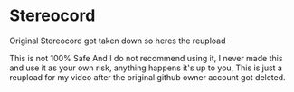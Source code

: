 # Stereocord
Original Stereocord got taken down so heres the reupload


This is not 100% Safe And I do not recommend using it, I never made this and use it as your own risk, anything happens it's up to you, This is just a reupload for my video after the original github owner account got deleted.
